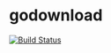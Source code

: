# godownload

[![Build Status](https://travis-ci.org/amithnair91/godownload.svg?branch=master)](https://travis-ci.org/amithnair91/godownload)
